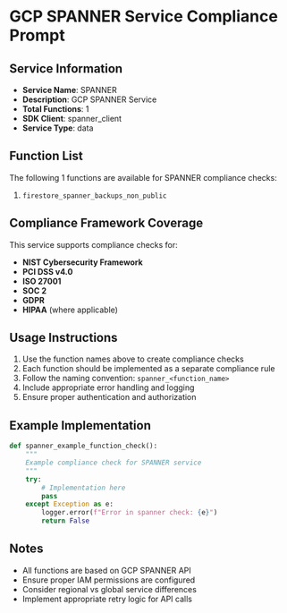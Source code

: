 # GCP SPANNER Service Compliance Prompt

## Service Information
- **Service Name**: SPANNER
- **Description**: GCP SPANNER Service
- **Total Functions**: 1
- **SDK Client**: spanner_client
- **Service Type**: data

## Function List
The following 1 functions are available for SPANNER compliance checks:

1. `firestore_spanner_backups_non_public`


## Compliance Framework Coverage
This service supports compliance checks for:
- **NIST Cybersecurity Framework**
- **PCI DSS v4.0**
- **ISO 27001**
- **SOC 2**
- **GDPR**
- **HIPAA** (where applicable)

## Usage Instructions
1. Use the function names above to create compliance checks
2. Each function should be implemented as a separate compliance rule
3. Follow the naming convention: `spanner_<function_name>`
4. Include appropriate error handling and logging
5. Ensure proper authentication and authorization

## Example Implementation
```python
def spanner_example_function_check():
    """
    Example compliance check for SPANNER service
    """
    try:
        # Implementation here
        pass
    except Exception as e:
        logger.error(f"Error in spanner check: {e}")
        return False
```

## Notes
- All functions are based on GCP SPANNER API
- Ensure proper IAM permissions are configured
- Consider regional vs global service differences
- Implement appropriate retry logic for API calls
